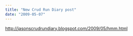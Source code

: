 ```yaml
---
title: "New Crud Run Diary post"
date: "2009-05-07"
---
```


<div class="content">
<p><a href="http://jasonscrudrundiary.blogspot.com/2009/05/hmm.html" target="_blank"> http://jasonscrudrundiary.blogspot.com/2009/05/hmm.html
</a></p>
</div>
